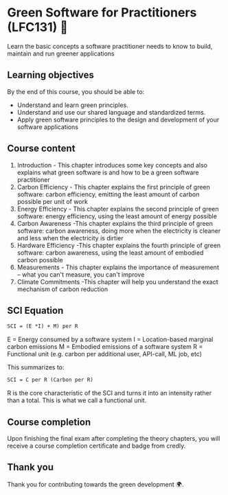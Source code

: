 # Green Software for Practitioners (LFC131) 📄

Learn the basic concepts a software practitioner needs to know to build, maintain and run greener applications

## Learning objectives

By the end of this course, you should be able to:

- Understand and learn green principles.
- Understand and use our shared language and standardized terms.
- Apply green software principles to the design and development of your software applications

## Course content

1. Introduction - This chapter introduces some key concepts and also explains what
green software is and how to be a green software practitioner
2. Carbon Efficiency - This chapter explains the first principle of green software:
carbon efficiency, emitting the least amount of carbon possible per unit of work
3. Energy Efficiency - This chapter explains the second principle of green software:
energy efficiency, using the least amount of energy possible
4. Carbon Awareness -This chapter explains the third principle of green software:
carbon awareness, doing more when the electricity is cleaner and less when the
electricity is dirtier
5. Hardware Efficiency -This chapter explains the fourth principle of green software:
carbon awareness, using the least amount of embodied carbon possible
6. Measurements - This chapter explains the importance of measurement – what you
can't measure, you can't improve
7. Climate Commitments -This chapter will help you understand the exact
mechanism of carbon reduction

## SCI Equation

```txt
SCI = (E *I) + M) per R
```

E = Energy consumed by a software system
I = Location-based marginal carbon emissions
M = Embodied emissions of a software system
R = Functional unit (e.g. carbon per additional user, API-call, ML job, etc)

This summarizes to:

```txt
SCI = C per R (Carbon per R)
```

R is the core characteristic of the SCI and turns it into an intensity rather than a total. This is what we call a functional unit.

## Course completion

Upon finishing the final exam after completing the theory chapters, you will receive a course completion certificate and badge from credly.

## Thank you

Thank you for contributing towards the green development 🌍.
